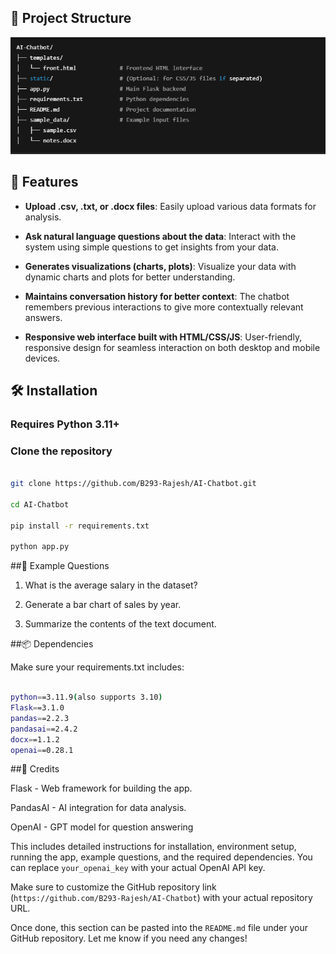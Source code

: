 ## 📁 Project Structure

![Structure](https://github.com/B293-Rajesh/AI-Chatbot/blob/main/data/Screenshot%202025-05-09%20065841.png)
## 🚀 Features

- **Upload .csv, .txt, or .docx files**: Easily upload various data formats for analysis.
  
- **Ask natural language questions about the data**: Interact with the system using simple questions to get insights from your data.

- **Generates visualizations (charts, plots)**: Visualize your data with dynamic charts and plots for better understanding.

- **Maintains conversation history for better context**: The chatbot remembers previous interactions to give more contextually relevant answers.

- **Responsive web interface built with HTML/CSS/JS**: User-friendly, responsive design for seamless interaction on both desktop and mobile devices.
## 🛠️ Installation

### Requires Python 3.11+

### Clone the repository

```bash

git clone https://github.com/B293-Rajesh/AI-Chatbot.git

cd AI-Chatbot

pip install -r requirements.txt

python app.py
```
##📝 Example Questions

1. What is the average salary in the dataset?

2. Generate a bar chart of sales by year.

3. Summarize the contents of the text document.

##📦 Dependencies

Make sure your requirements.txt includes:

```bash

python==3.11.9(also supports 3.10)
Flask==3.1.0
pandas==2.2.3
pandasai==2.4.2
docx==1.1.2
openai==0.28.1

```
##🤖 Credits

Flask - Web framework for building the app.

PandasAI - AI integration for data analysis.

OpenAI - GPT model for question answering



This includes detailed instructions for installation, environment setup, running the app, example questions, and the required dependencies. You can replace `your_openai_key` with your actual OpenAI API key.

Make sure to customize the GitHub repository link (`https://github.com/B293-Rajesh/AI-Chatbot`) with your actual repository URL.

Once done, this section can be pasted into the `README.md` file under your GitHub repository. Let me know if you need any changes!

